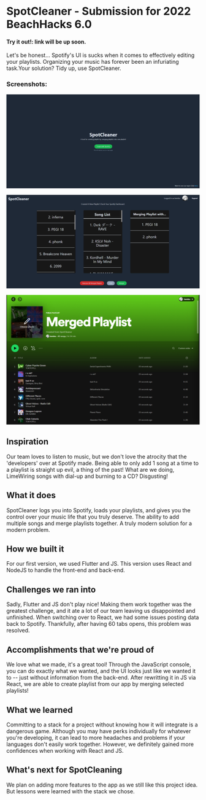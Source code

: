 # SpotCleaner - Submission for 2022 BeachHacks 6.0

#### Try it out!: link will be up soon. 


Let's be honest... Spotify's UI is sucks when it comes to effectively editing your playlists. Organizing your music has forever been an infuriating task.Your solution? Tidy up, use SpotCleaner.

### Screenshots: 

![capture1](ss1.PNG)

![capture2](ss2.PNG)

![caputure3](ss3.PNG)




## Inspiration

Our team loves to listen to music, but we don't love the atrocity that the 'developers' over at Spotify made. Being able to only add 1 song at a time to a playlist is straight up evil, a thing of the past! What are we doing, LimeWiring songs with dial-up and burning to a CD? Disgusting!

## What it does

SpotCleaner logs you into Spotify, loads your playlists, and gives you the control over your music life that you truly deserve. The ability to add multiple songs and merge playlists together. A truly modern solution for a modern problem.

## How we built it

For our first version, we used Flutter and JS. This version uses React and NodeJS to handle the front-end and back-end.

## Challenges we ran into

Sadly, Flutter and JS don't play nice! Making them work together was the greatest challenge, and it ate a lot of our team leaving us disappointed and unfinished. When switching over to React, we had some issues posting data back to Spotify. Thankfully, after having 60 tabs opens, this problem was resolved. 

## Accomplishments that we're proud of

We love what we made, it's a great tool! Through the JavaScript console, you can do exactly what we wanted, and the UI looks just like we wanted it to -- just without information from the back-end. After rewritting it in JS via React, we are able to create playlist from our app by merging selected playlists!

## What we learned

Committing to a stack for a project without knowing how it will integrate is a dangerous game. Although you may have perks individually for whatever you're developing, it can lead to more headaches and problems if your languages don't easily work together. However, we definitely gained more confidences when working with React and JS. 

## What's next for SpotCleaning

We plan on adding more features to the app as we still like this project idea. But lessons were learned with the stack we chose.


